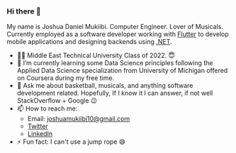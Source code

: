 ### Hi there 👋
My name is Joshua Daniel Mukiibi. Computer Engineer. Lover of Musicals. Currently employed as a software developer working with [Flutter](https://flutter.dev/) to develop mobile applications and designing backends using [.NET](https://dotnet.microsoft.com/en-us/). 

* 👨‍🎓 Middle East Technical University Class of 2022. :innocent:
* 🌱 I’m currently learning some Data Science principles following the Applied Data Science specialization from University of Michigan offered on Coursera during my free time.
* 💬 Ask me about basketball, musicals, and anything software development related. Hopefully, If I know it I can answer, if not well StackOverflow + Google :wink: 
* 📫 How to reach me:
  * Email: joshuamukiibi10@gmail.com
  * [Twitter](https://twitter.com/joshuamukiibi10)
  * [LinkedIn](https://www.linkedin.com/in/joshua-d-mukiibi)
* ⚡ Fun fact: I can't use a jump rope :sweat_smile:


<!--
**JDMukiibs/JDMukiibs** is a ✨ _special_ ✨ repository because its `README.md` (this file) appears on your GitHub profile.

Here are some ideas to get you started:

- 🔭 I’m currently working on ...
- 🌱 I’m currently learning ...
- 👯 I’m looking to collaborate on ...
- 🤔 I’m looking for help with ...
- 💬 Ask me about ...
- 📫 How to reach me: ...
- 😄 Pronouns: ...
- ⚡ Fun fact: ...
-->
